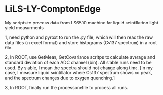 # LiLS-LY-ComptonEdge
My scripts to process data from LS6500 machine for liquid scintillation light yield measurments

1, need python and pyroot to run the .py file, which will then read the raw data files (in excel format) and store histograms (Cs137 spectrum) in a root file.

2, In ROOT, use GetMean, GetCovariance scritps to calculate average and standard deviation of each ADC channel (bin). All stable runs need to be used. By stable, I mean the spectra should not change along time. [in my case, I measure liquid scintillator where Cs137 spectrum shows no peak, and the spectrum changes due to oxygen quenching.]

3, In ROOT, finally run the processonefile to process all runs. 
